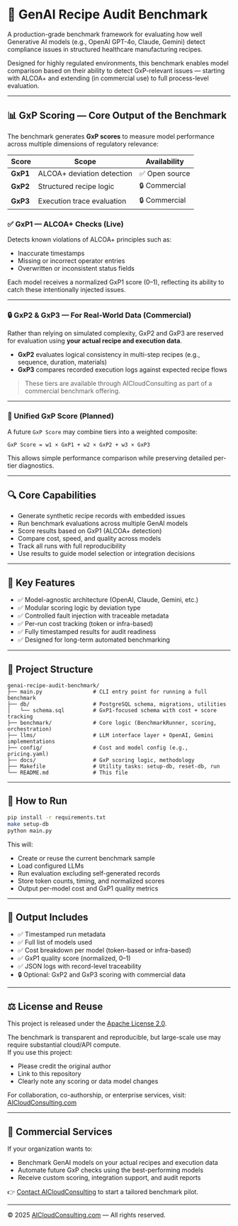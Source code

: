 # 🧪 GenAI Recipe Audit Benchmark

A production-grade benchmark framework for evaluating how well Generative AI models (e.g., OpenAI GPT-4o, Claude, Gemini) detect compliance issues in structured healthcare manufacturing recipes.

Designed for highly regulated environments, this benchmark enables model comparison based on their ability to detect GxP-relevant issues — starting with ALCOA+ and extending (in commercial use) to full process-level evaluation.

---

## 📊 GxP Scoring — Core Output of the Benchmark

The benchmark generates **GxP scores** to measure model performance across multiple dimensions of regulatory relevance:

| Score     | Scope                        | Availability |
|-----------|------------------------------|--------------|
| **GxP1**  | ALCOA+ deviation detection    | ✅ Open source |
| **GxP2**  | Structured recipe logic       | 🔒 Commercial |
| **GxP3**  | Execution trace evaluation    | 🔒 Commercial |

### ✅ GxP1 — ALCOA+ Checks (Live)
Detects known violations of ALCOA+ principles such as:
- Inaccurate timestamps
- Missing or incorrect operator entries
- Overwritten or inconsistent status fields

Each model receives a normalized GxP1 score (0–1), reflecting its ability to catch these intentionally injected issues.

---

### 🔒 GxP2 & GxP3 — For Real-World Data (Commercial)
Rather than relying on simulated complexity, GxP2 and GxP3 are reserved for evaluation using **your actual recipe and execution data**.

- **GxP2** evaluates logical consistency in multi-step recipes (e.g., sequence, duration, materials)
- **GxP3** compares recorded execution logs against expected recipe flows

> These tiers are available through AICloudConsulting as part of a commercial benchmark offering.

---

### 🧠 Unified GxP Score (Planned)
A future `GxP Score` may combine tiers into a weighted composite:

```text
GxP Score = w1 × GxP1 + w2 × GxP2 + w3 × GxP3
```

This allows simple performance comparison while preserving detailed per-tier diagnostics.

---

## 🔍 Core Capabilities

- Generate synthetic recipe records with embedded issues  
- Run benchmark evaluations across multiple GenAI models  
- Score results based on GxP1 (ALCOA+ detection)  
- Compare cost, speed, and quality across models  
- Track all runs with full reproducibility  
- Use results to guide model selection or integration decisions  

---

## 🧠 Key Features

- ✅ Model-agnostic architecture (OpenAI, Claude, Gemini, etc.)  
- ✅ Modular scoring logic by deviation type  
- ✅ Controlled fault injection with traceable metadata  
- ✅ Per-run cost tracking (token or infra-based)  
- ✅ Fully timestamped results for audit readiness  
- ✅ Designed for long-term automated benchmarking  

---

## 📂 Project Structure

```
genai-recipe-audit-benchmark/
├── main.py                # CLI entry point for running a full benchmark
├── db/                    # PostgreSQL schema, migrations, utilities
│   └── schema.sql         # GxP1-focused schema with cost + score tracking
├── benchmark/             # Core logic (BenchmarkRunner, scoring, orchestration)
├── llms/                  # LLM interface layer + OpenAI, Gemini implementations
├── config/                # Cost and model config (e.g., pricing.yaml)
├── docs/                  # GxP scoring logic, methodology
├── Makefile               # Utility tasks: setup-db, reset-db, run
└── README.md              # This file
```

---

## 🚀 How to Run

```bash
pip install -r requirements.txt
make setup-db
python main.py
```

This will:
- Create or reuse the current benchmark sample
- Load configured LLMs
- Run evaluation excluding self-generated records
- Store token counts, timing, and normalized scores
- Output per-model cost and GxP1 quality metrics

---

## 📄 Output Includes

- ✅ Timestamped run metadata  
- ✅ Full list of models used  
- ✅ Cost breakdown per model (token-based or infra-based)  
- ✅ GxP1 quality score (normalized, 0–1)  
- ✅ JSON logs with record-level traceability  
- 🔒 Optional: GxP2 and GxP3 scoring with commercial data

---

## ⚖️ License and Reuse

This project is released under the [Apache License 2.0](./LICENSE).

The benchmark is transparent and reproducible, but large-scale use may require substantial cloud/API compute.  
If you use this project:

- Please credit the original author  
- Link to this repository  
- Clearly note any scoring or data model changes  

For collaboration, co-authorship, or enterprise services, visit:  
[AICloudConsulting.com](https://aicloudconsulting.com)

---

## 💼 Commercial Services

If your organization wants to:
- Benchmark GenAI models on your actual recipes and execution data
- Automate future GxP checks using the best-performing models
- Receive custom scoring, integration support, and audit reports

👉 [Contact AICloudConsulting](https://aicloudconsulting.com) to start a tailored benchmark pilot.

---

© 2025 [AICloudConsulting.com](https://aicloudconsulting.com) — All rights reserved.